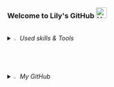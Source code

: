 ### Welcome to Lily's GitHub <img src="https://raw.githubusercontent.com/Tarikul-Islam-Anik/Animated-Fluent-Emojis/master/Emojis/Hand%20gestures/Hand%20with%20Fingers%20Splayed%20Light%20Skin%20Tone.png" alt="Hand with Fingers Splayed Light Skin Tone" width="25" height="25" />

<br>

<i>
<details>
<summary>
  <img src="https://raw.githubusercontent.com/Tarikul-Islam-Anik/Animated-Fluent-Emojis/master/Emojis/Travel%20and%20places/Fire.png" alt="Fire" width="2%" />  Used skills & Tools 
</summary>

   <br>⚡ skills ⚡

  <img src="https://img.shields.io/badge/Java-007396?style=flat&logo=Conda-Forge&logoColor=white" />
  <img src="https://img.shields.io/badge/SpringBoot-6DB33F?style=flat&logo=springboot&logoColor=white" />
  <img src="https://img.shields.io/badge/Git-F05032?style=flat&logo=Git&logoColor=white" />
  <br>
  <img src="https://img.shields.io/badge/HTML5-E34F26?style=flat&logo=HTML5&logoColor=white" />
	<img src="https://img.shields.io/badge/CSS3-1572B6?style=flat&logo=CSS3&logoColor=white" />
	<img src="https://img.shields.io/badge/JavaScript-F7DF1E?style=flat&logo=JavaScript&logoColor=white" />
	<br>
  <img src="https://img.shields.io/badge/jQuery-0769AD?style=flat&logo=jQuery&logoColor=white" />
  <img src="https://img.shields.io/badge/Mybatis-000000?style=flat&logo=Fluentd&logoColor=white" />
	<img src="https://img.shields.io/badge/MySQL-4479A1?style=flat&logo=MySQL&logoColor=white" />
	<img src="https://img.shields.io/badge/MariaDB-003545?style=flat&logo=MariaDB&logoColor=white" />
  <br>
  <img src="https://img.shields.io/badge/Bootstrap-7952B3?style=flat&logo=Bootstrap&logoColor=white" />
	<img src="https://img.shields.io/badge/SemanticUI-35BDB2?style=flat&logo=semanticuireact&logoColor=white" />
	<br>

<br>⚙️ tools ⚙️

<img src="https://img.shields.io/badge/IntelliJ-000000?style=flat&logo=intellijidea&logoColor=white" />
<img src="https://img.shields.io/badge/SpringToolSuite-6DB33F?style=flat&logo=Spring&logoColor=white" />
<img src="https://img.shields.io/badge/Tomcat-F8DC75?style=flat&logo=ApacheTomcat&logoColor=black" />
<br>
  <img src="https://img.shields.io/badge/AWS-232F3E?style=flat&logo=AmazonAWS&logoColor=white" />
	<img src="https://img.shields.io/badge/GitHub-181717?style=flat&logo=GitHub&logoColor=white" />
  <img src="https://img.shields.io/badge/Notion-000000?style=flat&logo=Notion&logoColor=white" />
</details>

<details>
  <summary>
    <img src="https://raw.githubusercontent.com/Tarikul-Islam-Anik/Animated-Fluent-Emojis/master/Emojis/Hand%20gestures/Eyes.png" alt="Eyes" width="2%" /> My GitHub
  </summary>
<br>

[![GitHub Streak](https://streak-stats.demolab.com?user=lllilyk&theme=rose&hide_border=true&border_radius=7)](https://git.io/streak-stats)

[![Lily's github stats](https://github-readme-stats.vercel.app/api?username=lllilyk&count_private=true&custom_title=GitHub&nbsp;Stats&nbsp;📊&theme=rose)](https://github.com/anuraghazra/github-readme-stats)

[![Top Langs](https://github-readme-stats.vercel.app/api/top-langs/?username=lllilyk&layout=compact&custom_title=My&nbsp;Language&nbsp;📌&theme=rose)](https://github.com/anuraghazra/github-readme-stats)

[![Hits](https://hits.seeyoufarm.com/api/count/incr/badge.svg?url=https%3A%2F%2Fgithub.com%2Flllilyk%2Fhit-counter&count_bg=%23E19595&title_bg=%23431511&icon=github.svg&icon_color=%23FFFFFF&title=hits&edge_flat=false)](https://hits.seeyoufarm.com)

</details>
</i> 
